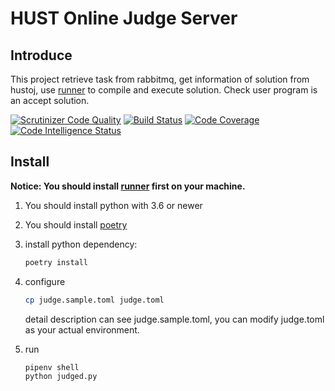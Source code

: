 # HUST Online Judge Server

## Introduce

This project retrieve task from rabbitmq, get information of solution from hustoj, use [runner](https://github.com/hustoj/runner) to compile and execute solution. Check user program is an accept solution.

[![Scrutinizer Code Quality](https://scrutinizer-ci.com/g/hustoj/judger/badges/quality-score.png?b=master)](https://scrutinizer-ci.com/g/hustoj/judger/?branch=master) 
[![Build Status](https://scrutinizer-ci.com/g/hustoj/judger/badges/build.png?b=master)](https://scrutinizer-ci.com/g/hustoj/judger/build-status/master)
[![Code Coverage](https://scrutinizer-ci.com/g/hustoj/judger/badges/coverage.png?b=master)](https://scrutinizer-ci.com/g/hustoj/judger/?branch=master) 
[![Code Intelligence Status](https://scrutinizer-ci.com/g/hustoj/judger/badges/code-intelligence.svg?b=master)](https://scrutinizer-ci.com/code-intelligence)



## Install

**Notice: You should install [runner](https://github.com/hustoj/runner) first on your machine.**

1. You should install python with 3.6 or newer
2. You should install [poetry](https://github.com/python-poetry/poetry)
3. install python dependency:
    
    ```bash
    poetry install
    ```
4. configure 

    ```bash
    cp judge.sample.toml judge.toml
    ```
    
    detail description can see judge.sample.toml, you can modify judge.toml as your actual environment.
    
5. run

    ```bash
    pipenv shell
    python judged.py
    ```

